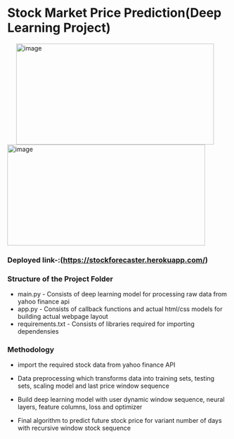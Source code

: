 
# Stock Market Price Prediction(Deep Learning Project)

<p float="center">
<img width="450" height="230" hspace='20' alt="image" src="https://user-images.githubusercontent.com/79760252/189542375-e0d4a9a9-32f0-4774-a9de-5e6b21da439d.png"><img width="450" height="230" alt="image" src="https://user-images.githubusercontent.com/79760252/189542434-d7afa9a9-1f83-4d26-8c8d-b8dd3262eea7.png">
</p>


### Deployed link-:(https://stockforecaster.herokuapp.com/)



### Structure of the Project Folder
- main.py - Consists of deep learning model for processing raw data from yahoo finance api
- app.py - Consists of callback functions and actual html/css models for building actual webpage layout
- requirements.txt - Consists of libraries required for importing dependensies 


### Methodology

- import the required stock data from yahoo finance API

- Data preprocessing which transforms data into training sets, testing sets, scaling  model and last price window sequence 

- Build deep learning model with user dynamic window sequence, neural layers, feature columns, loss and optimizer 

- Final algorithm to predict future stock price for variant number of days with recursive window stock sequence 




